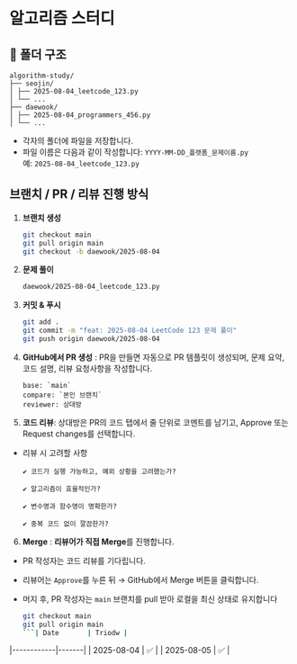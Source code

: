 # 알고리즘 스터디

## 📁 폴더 구조

```
algorithm-study/
├── seojin/
│ ├── 2025-08-04_leetcode_123.py
│ └── ...
├── daewook/
│ ├── 2025-08-04_programmers_456.py
│ └── ...
```

- 각자의 폴더에 파일을 저장합니다.
- 파일 이름은 다음과 같이 작성합니다: `YYYY-MM-DD_플랫폼_문제이름.py`  
  예: `2025-08-04_leetcode_123.py`



## 브랜치 / PR / 리뷰 진행 방식

1. **브랜치 생성**

   ```bash
   git checkout main
   git pull origin main
   git checkout -b daewook/2025-08-04
   ```

2. **문제 풀이**

   ```bash
   daewook/2025-08-04_leetcode_123.py
   ```

3. **커밋 & 푸시**

   ```bash
   git add .
   git commit -m "feat: 2025-08-04 LeetCode 123 문제 풀이"
   git push origin daewook/2025-08-04
   ```

4. **GitHub에서 PR 생성** : PR을 만들면 자동으로 PR 템플릿이 생성되며, 문제 요약, 코드 설명, 리뷰 요청사항을 작성합니다.

   ```
   base: `main`
   compare: `본인 브랜치`
   reviewer: 상대방
   ```

5. **코드 리뷰**: 상대방은 PR의 코드 탭에서 줄 단위로 코멘트를 남기고, Approve 또는 Request changes를 선택합니다.

- 리뷰 시 고려할 사항

  ```
  ✔ 코드가 실행 가능하고, 예외 상황을 고려했는가?

  ✔ 알고리즘이 효율적인가?

  ✔ 변수명과 함수명이 명확한가?

  ✔ 중복 코드 없이 깔끔한가?
  ```

6. **Merge** : **리뷰어가 직접 Merge**를 진행합니다.

- PR 작성자는 코드 리뷰를 기다립니다.
- 리뷰어는 `Approve`를 누른 뒤 → GitHub에서 Merge 버튼을 클릭합니다.
- 머지 후, PR 작성자는 `main` 브랜치를 pull 받아 로컬을 최신 상태로 유지합니다

   ```bash
   git checkout main
   git pull origin main
   ```| Date       | Triodw |
|------------|-------|
| 2025-08-04 | ✅ |
| 2025-08-05 | ✅ |
